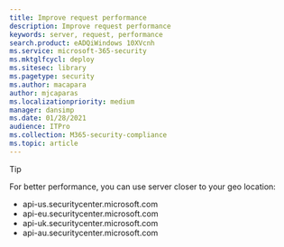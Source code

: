 ```yaml
---
title: Improve request performance
description: Improve request performance
keywords: server, request, performance
search.product: eADQiWindows 10XVcnh
ms.service: microsoft-365-security
ms.mktglfcycl: deploy
ms.sitesec: library
ms.pagetype: security
ms.author: macapara
author: mjcaparas
ms.localizationpriority: medium
manager: dansimp
ms.date: 01/28/2021
audience: ITPro
ms.collection: M365-security-compliance 
ms.topic: article
---
```


> [!TIP]
> For better performance, you can use server closer to your geo location:
>
> - api-us.securitycenter.microsoft.com
> - api-eu.securitycenter.microsoft.com
> - api-uk.securitycenter.microsoft.com
> - api-au.securitycenter.microsoft.com

